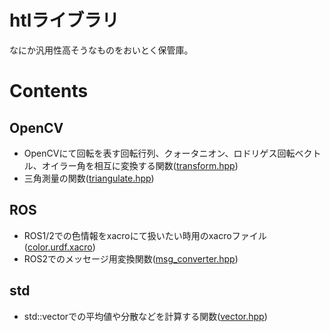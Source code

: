 # htlライブラリ
なにか汎用性高そうなものをおいとく保管庫。
# Contents
## OpenCV
- OpenCVにて回転を表す回転行列、クォータニオン、ロドリゲス回転ベクトル、オイラー角を相互に変換する関数([transform.hpp](htl/opencv/transform.hpp))
- 三角測量の関数([triangulate.hpp](htl/opencv/triangulate.hpp))
## ROS
- ROS1/2での色情報をxacroにて扱いたい時用のxacroファイル([color.urdf.xacro](htl/ros/xacro/color.urdf.xacro))
- ROS2でのメッセージ用変換関数([msg_converter.hpp](htl/ros/msg_converter.hpp))
## std
- std::vectorでの平均値や分散などを計算する関数([vector.hpp](htl/std/vector.hpp))
